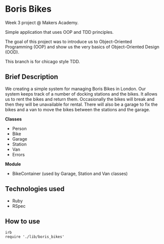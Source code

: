 Boris Bikes
===========

Week 3 project @ Makers Academy.

Simple application that uses OOP and TDD principles.

The goal of this project was to introduce us to Object-Oriented Programming (OOP) and show us the very basics of Object-Oriented Design (OOD).

This branch is for chicago style TDD.

Brief Description
-----------------

We creating a simple system for managing Boris Bikes in London. Our system keeps track of a number of docking stations and the bikes. It allows us to rent the bikes and return them. Occasionally the bikes will break and then they will be unavailable for rental. There will also be a garage to fix the bikes and a van to move the bikes between the stations and the garage.


<b>Classes</b>
- Person
- Bike
- Garage
- Station
- Van
- Errors

<b>Module</b>
- BikeContainer (used by Garage, Station and Van classes)

Technologies used
-----------------

* Ruby
* RSpec

How to use
----------

```shell
irb
require './lib/boris_bikes'
```

